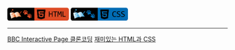 <br />
<a href="https://github.com/seol-yu/TIL/tree/master/HTML_CSS" target="_blank"><img src="https://github.com/seol-yu/TIL/blob/master/images/html-badge-logo.png?raw=true" height=30 /></a>
<a href="https://github.com/seol-yu/TIL/tree/master/HTML_CSS" target="_blank"><img src="https://github.com/seol-yu/TIL/blob/master/images/css-badge-logo.png?raw=true" height=30 /></a>
<br />

---

[BBC Interactive Page 클론코딩](./BBC_Interactive_Page)
[재미있는 HTML과 CSS](./HTML_CSS)
